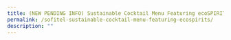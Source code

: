 ```yaml
---
title: (NEW PENDING INFO) Sustainable Cocktail Menu Featuring ecoSPIRITS
permalink: /sofitel-sustainable-cocktail-menu-featuring-ecospirits/
description: ""
---
```

<!-- 

![Sentosa sofitel](/images/Challenges%20&amp;%20Deals/sentosa_sofitel.jpg)

**Raise a toast to positive impact with The Urban Decay and Carbon Eclipse, concocted by Head of Mixologist Daniel Anthony using EcoSpirits and infused with upcycled herbs and fruit waste.**

**Date:** 1 - 31 July<br>
**Admission:**1 glass: $20++<br>
**Venue:** LeBar, Sofitel Singapore Sentosa<br>
**Organiser:** Sentosa Development Corporation

LeBar will be incorporating spirits packaged using the ecoSPIRITS system in all their in-house cocktails. 

ecoSPIRITS is an innovative closed-loop distribution system that nearly eliminates packaging waste in the premium spirits supply chain. By dramatically reducing packaging and transport costs, ecoSPIRITS provides a low carbon and low waste spirits distribution system which reduces carbon footprint.

For the month of July, LeBar will featured two sustainable cocktails concocted by Head of Mixologist, Daniel Anthony. The featured cocktails will include components made from upcycled herbs and fruit waste.&nbsp;&nbsp;&nbsp;&nbsp;&nbsp;&nbsp;&nbsp;

* The Urban Decay: Jackfruit seed infused gin, orange skin and black lemons

* Carbon Eclipse: Rosemary stem tequila, sauteed pineapple core, mango juice, egg white

Guests may also scan a QR code on the menu card and discover the “Sofitel Singapore Sentosa Forest”, in which they can find out more about the impact of Sofitel’s environmental efforts.

<a href="https://www.sentosa.com.sg/en/things-to-do/dining/lebar/" target="_blank" class="btn-link">
	<img src="/images/more-info-btn.png">
</a>

<style>
	.btn-link {
		display: inline-block;
	}
	a.btn-link[target="_blank"]:after {
	display: none;
}
	.btn-link > img {
		width: 100%;
	}
</style>

-->